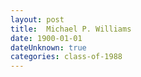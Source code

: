 ```yaml
---
layout: post
title:  Michael P. Williams
date: 1900-01-01
dateUnknown: true
categories: class-of-1988
---
```



